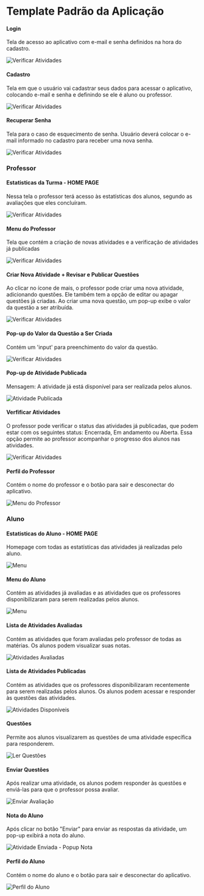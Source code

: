 # Template Padrão da Aplicação

#### Login

Tela de acesso ao aplicativo com e-mail e senha definidos na hora do cadastro.

![Verificar Atividades](img/template-login.png)

#### Cadastro

Tela em que o usuário vai cadastrar seus dados para acessar o aplicativo, colocando e-mail e senha e definindo se ele é aluno ou professor.

![Verificar Atividades](img/template-cadastro.png)

#### Recuperar Senha

Tela para o caso de esquecimento de senha. Usuário deverá colocar o e-mail informado no cadastro para receber uma nova senha.

![Verificar Atividades](img/template-recuperar-senha.png)

### Professor

#### Estatisticas da Turma - HOME PAGE
Nessa tela o professor terá acesso às estatísticas dos alunos, segundo as avaliações que eles concluíram.

![Verificar Atividades](img/template-estatisticas-turma.png)

#### Menu do Professor
Tela que contém a criação de novas atividades e a verificação de atividades já publicadas

![Verificar Atividades](img/template-menu-professor.png)

#### Criar Nova Atividade + Revisar e Publicar Questões

Ao clicar no ícone de mais, o professor pode criar uma nova atividade, adicionando questões. Ele também tem a opção de editar ou apagar questões já criadas. Ao criar uma nova questão, um pop-up exibe o valor da questão a ser atribuída.

![Verificar Atividades](img/template-salvar-avaliacao.png)

#### Pop-up do Valor da Questão a Ser Criada

Contém um 'input' para preenchimento do valor da questão.

![Verificar Atividades](img/template-valor-questao.png)

#### Pop-up de Atividade Publicada

Mensagem: A atividade já está disponível para ser realizada pelos alunos.

![Atividade Publicada](img/template-popup-atividade-publicada.png)

#### Verfificar Atividades 

O professor pode verificar o status das atividades já publicadas, que podem estar com os seguintes status: Encerrada, Em andamento ou Aberta. Essa opção permite ao professor acompanhar o progresso dos alunos nas atividades.

![Verificar Atividades](img/template-verificar-atividades.png)

#### Perfil do Professor 

Contém o nome do professor e o botão para sair e desconectar do aplicativo.

![Menu do Professor](img/template-perfil-professor.PNG)

### Aluno

#### Estatisticas do Aluno - HOME PAGE

Homepage com todas as estatísticas das atividades já realizadas pelo aluno.

![Menu](img/template-estatisticas-aluno.png)

#### Menu do Aluno

Contém as atividades já avaliadas e as atividades que os professores disponibilizaram para serem realizadas pelos alunos.

![Menu](img/template-menu-aluno.png)

#### Lista de Atividades Avaliadas

Contém as atividades que foram avaliadas pelo professor de todas as matérias. Os alunos podem visualizar suas notas.

![Atividades Avaliadas](img/template-atividades-avaliadas.png)

#### Lista de Atividades Publicadas

Contém as atividades que os professores disponibilizaram recentemente para serem realizadas pelos alunos. Os alunos podem acessar e responder às questões das atividades.

![Atividades Disponíveis](img/template-popup-atividade-publicada.png)

#### Questões

Permite aos alunos visualizarem as questões de uma atividade específica para responderem.

![Ler Questões](img/template-questoes-aluno.png)

#### Enviar Questões

Após realizar uma atividade, os alunos podem responder às questões e enviá-las para que o professor possa avaliar.

![Enviar Avaliação](img/template-salvar-avaliacao.png)

#### Nota do Aluno

Após clicar no botão "Enviar" para enviar as respostas da atividade, um pop-up exibirá a nota do aluno.

![Atividade Enviada - Popup Nota ](img/template-atividade-enviada.png)

#### Perfil do Aluno 

Contém o nome do aluno e o botão para sair e desconectar do aplicativo.

![Perfil do Aluno](img/template-perfil-aluno.png)






